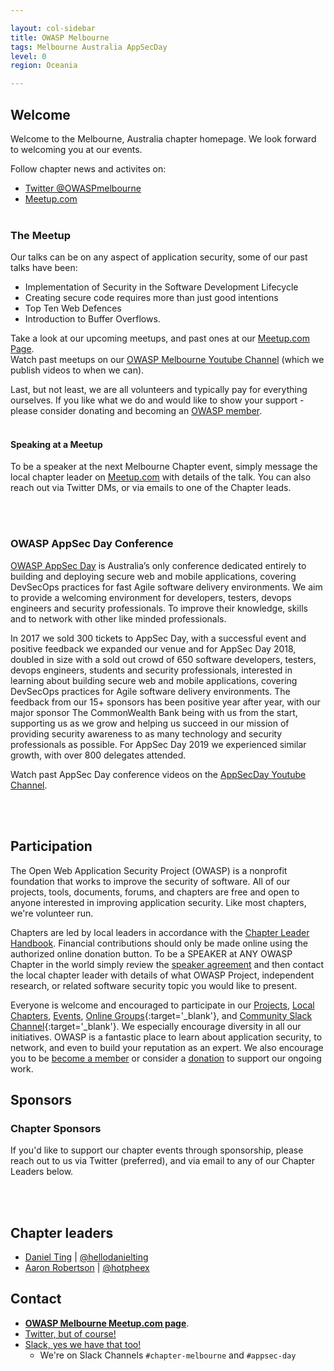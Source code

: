 ```yaml
---

layout: col-sidebar
title: OWASP Melbourne
tags: Melbourne Australia AppSecDay
level: 0
region: Oceania

---
```



<!-- Standard Chapter Page Template
This is an example of a Project or Chapter page.
Please change these items to indicate the actual information you wish to present. In addition to this information, the 'front-matter' above the text should be modified to reflect your actual information.  An explanation of each of the front-matter items is below:

{front matter for this file}

```
- layout: This is the layout used by project and chapter pages.  You should leave this value as col-sidebar
- title: This is the title of your project or chapter page, usually the name.  For example, OWASP Zed Attack Proxy or OWASP Baltimore
- tags: This is a space-delimited list of tags you associate with your project or chapter.  If you are using tabs, at least one of these tags should be unique in order to be used in the tabs files (an example tab is included in this repo) 
- region: This is the region you are in according to our data
```

{copy for this file (index.md)}
Replace the text above the commented area with your information in the format below:
```
## Welcome
Include some information here about your chapter

## Participation
The Open Web Application Security Project (OWASP) is a nonprofit foundation that works to improve the security of software. All of our projects ,tools, documents, forums, and chapters are free and open to anyone interested in improving application security. 

Chapters are led by local leaders in accordance with the [Chapter Leader Handbook](/www-policy/rules-of-procedure/chapter-handbook). Financial contributions should only be made online using the authorized online donation button. To be a SPEAKER at ANY OWASP Chapter in the world simply review the [speaker agreement](/www-policy/speaker-agreement) and then contact the local chapter leader with details of what OWASP Project, independent research, or related software security topic you would like to present.

Everyone is welcome and encouraged to participate in our [Projects](/projects), [Local Chapters](/chapters), [Events](/events), [Online Groups](https://groups.google.com/a/owasp.com/){:target='_blank'}, and [Community Slack Channel](https://owasp.slack.com/){:target='_blank'}. We especially encourage diversity in all our initiatives. OWASP is a fantastic place to learn about application security, to network, and even to build your reputation as an expert. We also encourage you to be [become a member](/membership) or consider a [donation](/donate) to support our ongoing work.

## Local News
- Meeting Location
- Everyone is welcome to join us at our chapter meetings.

```
{info.md}

This separate file is where you should place links to your Google Group and Meetup page. It will be automatically rendered in the column sidebar.

{leaders.md}

Another separate file that should simply include each leaders name with mailto link as a list. It will also be automatically rendered in the column sidebar.

-->

## Welcome
Welcome to the Melbourne, Australia chapter homepage.
We look forward to welcoming you at our events.

Follow chapter news and activites on:
 - [Twitter @OWASPmelbourne](https://twitter.com/OWASPmelbourne)
 - [Meetup.com](https://www.meetup.com/Application-Security-OWASP-Melbourne/)
<br /><br />

### The Meetup
Our talks can be on any aspect of application security, some of our past talks have been:

  - Implementation of Security in the Software Development Lifecycle
  - Creating secure code requires more than just good intentions
  - Top Ten Web Defences
  - Introduction to Buffer Overflows.

Take a look at our upcoming meetups, and past ones at our [Meetup.com Page](https://www.meetup.com/Application-Security-OWASP-Melbourne/). <br />
Watch past meetups on our [OWASP Melbourne Youtube Channel](https://www.youtube.com/channel/UCDwRks28thuvwICPM5VgmSQ) (which we publish videos to when we can).

Last, but not least, we are all volunteers and typically pay for
everything ourselves. If you like what we do and would like to show your support - please consider donating and becoming an [OWASP member](https://owasp.org/membership/). 
<br /><br />


#### Speaking at a Meetup
To be a speaker at the next Melbourne Chapter event, simply message the local chapter leader on [Meetup.com](https://www.meetup.com/Application-Security-OWASP-Melbourne/) with details of the talk. You can also reach out via Twitter DMs, or via emails to one of the Chapter leads.

<br /><br />
### OWASP AppSec Day Conference
[OWASP AppSec Day](https://appsecday.io/) is Australia’s only conference dedicated entirely to building and deploying secure web and mobile applications, covering DevSecOps practices for fast Agile software delivery environments. We aim to provide a welcoming environment for developers, testers, devops engineers and security professionals. To improve their knowledge, skills and to network with other like minded professionals. 

In 2017 we sold 300 tickets to AppSec Day, with a successful event and positive feedback we expanded our venue and for AppSec Day 2018, doubled in size with a sold out crowd of 650 software developers, testers, devops engineers, students and security professionals, interested in learning about building secure web and mobile applications, covering DevSecOps practices for Agile software delivery environments. The feedback from our 15+ sponsors has been positive year after year, with our major sponsor The CommonWealth Bank being with us from the start, supporting us as we grow and helping us succeed in our mission of providing security awareness to as many technology and security professionals as possible. For AppSec Day 2019 we experienced similar growth, with over 800 delegates attended.

Watch past AppSec Day conference videos on the [AppSecDay Youtube Channel](https://www.youtube.com/channel/UCSaEzCX3PAxtdHdMnD60xIw).

<br /><br />
## Participation
The Open Web Application Security Project (OWASP) is a nonprofit foundation that works to improve the security of software. All of our projects, tools, documents, forums, and chapters are free and open to anyone interested in improving application security. Like most chapters, we're volunteer run.

Chapters are led by local leaders in accordance with the [Chapter Leader Handbook](/www-policy/rules-of-procedure/chapter-handbook). Financial contributions should only be made online using the authorized online donation button. To be a SPEAKER at ANY OWASP Chapter in the world simply review the [speaker agreement](/www-policy/speaker-agreement) and then contact the local chapter leader with details of what OWASP Project, independent research, or related software security topic you would like to present.

Everyone is welcome and encouraged to participate in our [Projects](/projects), [Local Chapters](/chapters), [Events](/events), [Online Groups](https://groups.google.com/a/owasp.com/){:target='_blank'}, and [Community Slack Channel](https://owasp.slack.com/){:target='_blank'}. We especially encourage diversity in all our initiatives. OWASP is a fantastic place to learn about application security, to network, and even to build your reputation as an expert. We also encourage you to be [become a member](/membership) or consider a [donation](/donate) to support our ongoing work.

## Sponsors
### Chapter Sponsors
If you'd like to support our chapter events through sponsorship, please reach out to us via Twitter (preferred), and via email to any of our Chapter Leaders below.

<br /><br />
## Chapter leaders

  - [Daniel Ting](mailto:Daniel.ting@owasp.org) |
    [@hellodanielting](https://twitter.com/hellodanielting)
  - [Aaron Robertson](mailto:aaron.robertson@owasp.org) |
    [@hotpheex](https://twitter.com/hotpheex)

## Contact

  - **[OWASP Melbourne Meetup.com
    page](http://www.meetup.com/Application-Security-OWASP-Melbourne)**.
  - [Twitter, but of course\!](http://twitter.com/OWASPmelbourne)
  - [Slack, yes we have that too\!](http://owaspslack.com/)
    - We're on Slack Channels `#chapter-melbourne` and `#appsec-day`
